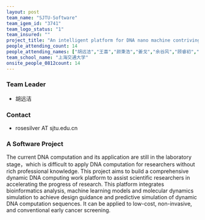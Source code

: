 ```yaml
---
layout: post
team_name: "SJTU-Software"
team_igem_id: "3741"
team_logo_status: "1"
team_insured: ""
project_title: "An intelligent platform for DNA nano machine contriving"
people_attending_count: 14
people_attending_names: ["胡远洁","王喜","颜秉浩","姜戈","余谷风","顾睿初","朱俊超","朱骏杰","程子芸","肖亦祺","胡沛尧","周松池","祝宇玥","张智进"]
team_school_name: "上海交通大学"
onsite_people_0812count: 14
---
```



### Team Leader
* 胡远洁

### Contact
* rosesilver AT sjtu.edu.cn

### A Software Project

The current DNA computation and its application are still in the laboratory stage，which is difficult to apply DNA computation for researchers without rich professional knowledge. This project aims to build a comprehensive dynamic DNA computing work platform to assist scientific researchers in accelerating the progress of research. This platform integrates bioinformatics analysis, machine learning models and molecular dynamics simulation to achieve design guidance and predictive simulation of dynamic DNA computation sequences. It can be applied to low-cost, non-invasive, and conventional early cancer screening.